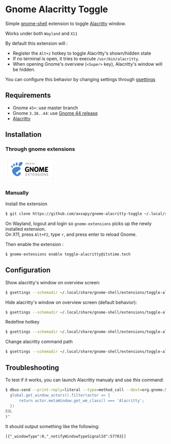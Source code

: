 # Gnome Alacritty Toggle

Simple [gnome-shell](https://wiki.gnome.org/Projects/GnomeShell) extension to toggle [Alacritty](https://github.com/alacritty/alacritty) window.

Works under both `Wayland` and `X11`

By default this extension will :
- Register the `Alt+z` hotkey to toggle Alacritty's shown/hidden state
- If no terminal is open, it tries to execute `/usr/bin/alacritty`.
- When opening Gnome's overview (`<Super>` key), Alacritty's window will be hidden.

You can configure this behavior by changing settings through [gsettings](#configuration)

## Requirements

- Gnome `45+`: use master branch
- Gnome `3.38..44`: use [Gnome 44 release](https://github.com/axxapy/gnome-alacritty-toggle/releases/tag/v1.44.0)
- [Alacritty](https://github.com/alacritty/alacritty)

## Installation

### Through gnome extensions
[<img src="https://github.com/andyholmes/gnome-shell-extensions-badge/raw/master/get-it-on-ego.png" width=160px>](https://extensions.gnome.org/extension/3942/toggle-alacritty/)

### Manually

Install the extension
```bash
$ git clone https://github.com/axxapy/gnome-alacritty-toggle ~/.local/share/gnome-shell/extensions/toggle-alacritty@itstime.tech
```

On Wayland, logout and login so `gnome-extensions` picks up the newly installed extension.  
On X11, press `Alt+F2`, type `r`, and press enter to reload Gnome.

Then enable the extension :
```bash
$ gnome-extensions enable toggle-alacritty@itstime.tech
```

## Configuration

Show alacritty's window on overview screen:
```bash
$ gsettings --schemadir ~/.local/share/gnome-shell/extensions/toggle-alacritty@itstime.tech/schemas set org.gnome.shell.extensions.toggle-alacritty hide-on-overview false
```

Hide alacritty's window on overview screen (default behavior):
```bash
$ gsettings --schemadir ~/.local/share/gnome-shell/extensions/toggle-alacritty@itstime.tech/schemas set org.gnome.shell.extensions.toggle-alacritty hide-on-overview true
```

Redefine hotkey
```bash
$ gsettings --schemadir ~/.local/share/gnome-shell/extensions/toggle-alacritty@itstime.tech/schemas set org.gnome.shell.extensions.toggle-alacritty toggle-key "['<Alt>Z']"
```

Change alacritty command path
```bash
$ gsettings --schemadir ~/.local/share/gnome-shell/extensions/toggle-alacritty@itstime.tech/schemas set org.gnome.shell.extensions.toggle-alacritty command "$HOME/.local/bin/alacritty"
```

## Troubleshooting

To test if it works, you can launch Alacritty manualy and use this command:
```bash
$ dbus-send --print-reply=literal --type=method_call --dest=org.gnome.Shell /org/gnome/Shell org.gnome.Shell.Eval string:"$(cat <<EOL
  global.get_window_actors().filter(actor => {
      return actor.metaWindow.get_wm_class() === 'Alacritty';
  })
EOL
)"
```

It should output something like the following:
```
[{"_windowType":0,"_notifyWindowTypeSignalId":57783}]
```
